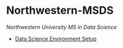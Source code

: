 # Northwestern-MSDS
*Northwestern University MS in Data Science*

-   [Data Science Environment Setup][]

[Data Science Environment Setup]: /Atom%20Setup.md
